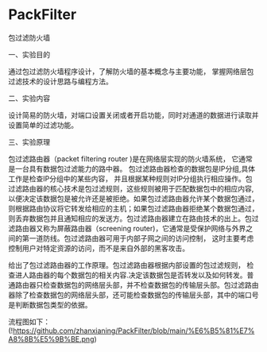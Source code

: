 # PackFilter
包过滤防火墙

一、实验目的

通过包过滤防火墙程序设计，了解防火墙的基本概念与主要功能， 掌握网络层包过滤技术的设计思路与编程方法。

二、实验内容

设计简易的防火墙，对端口设置关闭或者开启功能，同时对通道的数据进行读取并设置简单的过滤功能。

三、实验原理

包过滤路由器（packet filtering router )是在网络层实现的防火墙系统， 它通常是一台具有数据包过滤能力的路中器。 包过滤路由器检查的数据包是IP分组,具体工作是检查IP分组中的某些内容， 并且根据某种规则对IP分组执行相应操作。包过滤路由器的核心技术是包过滤规则，这些规则被用于匹配数据包中的相应内容,以便决定该数据包是被允许还是被拒绝。如果包过滤路由器允许某个数据包通过， 则根据路由协议将它转发给相应的主机；如果包过滤路由器拒绝某个数据包通过，则丢弃数据包并且通知相应的发送方。包过滤路由器建立在路由技术的出上。包过滤路由器又称为屏蔽路由器（screening router)，它通常是受保护网络与外界之间的第一道防线。包过滤路由器可用于内部子网之间的访问控制， 这时主要考虑控制用户对特定资源的访问，而不是来自外部的黑客攻击。

给出了包过滤路由器的工作原理。包过滤路由器根据内部设置的包过滤规则， 检查进人路由器的每个数据包的相关内容.决定该数据包是否转发以及如何转发。普通路由器只检查数据包的网络层头部，并不检查数据包的传输层头部。包过滤路由器除了检查数据包的网络层头部，还可能检查数据包的传输层头部，其中的端口号是判断数据包类型的依据。

流程图如下：
(!https://github.com/zhanxianing/PackFilter/blob/main/%E6%B5%81%E7%A8%8B%E5%9B%BE.png)

